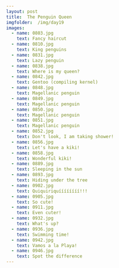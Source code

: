 ```yaml
---
layout: post
title:  The Penguin Queen
imgfolder:	/img/day19
images:
  - name: 0803.jpg
    text: Fancy haircut
  - name: 0810.jpg
    text: King penguins
  - name: 0831.jpg
    text: Lazy penguin
  - name: 0838.jpg
    text: Where is my queen?
  - name: 0842.jpg
    text: Gentoo (compiling kernel)
  - name: 0848.jpg
    text: Magellanic penguin
  - name: 0849.jpg
    text: Magellanic penguin
  - name: 0850.jpg
    text: Magellanic penguin
  - name: 0851.jpg
    text: Magellanic penguin
  - name: 0852.jpg
    text: Don't look, I am taking shower!
  - name: 0856.jpg
    text: Let's have a kiki!
  - name: 0858.jpg
    text: Wonderful kiki!
  - name: 0889.jpg
    text: Sleeping in the sun
  - name: 0893.jpg
    text: Hiding under the tree
  - name: 0902.jpg
    text: Quiquiriquíííííííí!!!
  - name: 0905.jpg
    text: So cute!
  - name: 0911.jpg
    text: Even cuter!
  - name: 0932.jpg
    text: What's up?
  - name: 0936.jpg
    text: Swimming time!
  - name: 0942.jpg
    text: Vamos a la Playa!
  - name: 0946.jpg
    text: Spot the difference
---
```

